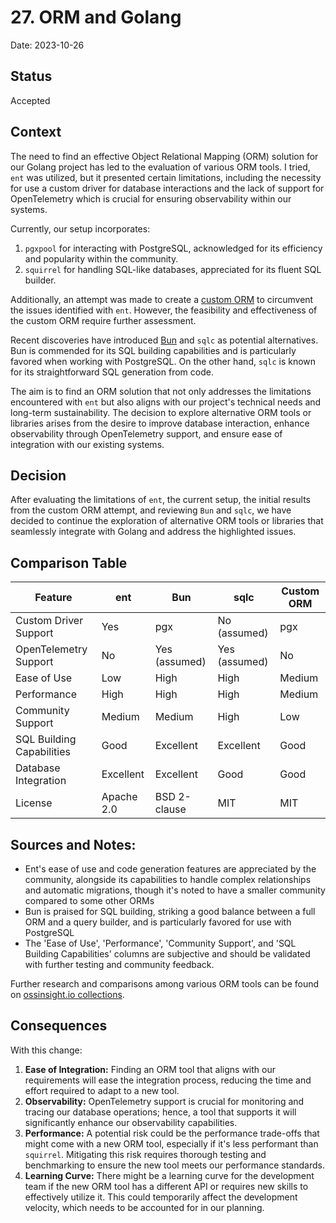 # 27. ORM and Golang

Date: 2023-10-26

## Status

Accepted

## Context

The need to find an effective Object Relational Mapping (ORM) solution for our Golang project has led to the evaluation 
of various ORM tools. I tried, `ent` was utilized, but it presented certain limitations, including the necessity 
for use a custom driver for database interactions and the lack of support for OpenTelemetry which is crucial 
for ensuring observability within our systems.

Currently, our setup incorporates:

1. `pgxpool` for interacting with PostgreSQL, acknowledged for its efficiency and popularity within the community.
2. `squirrel` for handling SQL-like databases, appreciated for its fluent SQL builder.

Additionally, an attempt was made to create a [custom ORM](https://raw.githubusercontent.com/shortlink-org/shortlink/main/poc/go-orm/README.md) 
to circumvent the issues identified with `ent`. However, the feasibility and effectiveness of the custom ORM require further assessment.

Recent discoveries have introduced [Bun](https://bun.uptrace.dev/) and `sqlc` as potential alternatives. 
Bun is commended for its SQL building capabilities and is particularly favored when working with PostgreSQL. 
On the other hand, `sqlc` is known for its straightforward SQL generation from code.

The aim is to find an ORM solution that not only addresses the limitations encountered with `ent` but also aligns 
with our project's technical needs and long-term sustainability. The decision to explore alternative ORM tools or 
libraries arises from the desire to improve database interaction, enhance observability through OpenTelemetry support, 
and ensure ease of integration with our existing systems.

## Decision

After evaluating the limitations of `ent`, the current setup, the initial results from the custom ORM attempt, and reviewing `Bun` and `sqlc`, we have decided to continue the exploration of alternative ORM tools or libraries that seamlessly integrate with Golang and address the highlighted issues.

## Comparison Table

| Feature                    | ent        | Bun           | sqlc          | Custom ORM |
|----------------------------|------------|---------------|---------------|------------|
| Custom Driver Support      | Yes        | pgx           | No (assumed)  | pgx        |
| OpenTelemetry Support      | No         | Yes (assumed) | Yes (assumed) | No         |
| Ease of Use                | Low        | High          | High          | Medium     |
| Performance                | High       | High          | High          | Medium     |
| Community Support          | Medium     | Medium        | High          | Low        |
| SQL Building Capabilities  | Good       | Excellent     | Excellent     | Good       |
| Database Integration       | Excellent  | Excellent     | Good          | Good       |
| License                    | Apache 2.0 | BSD 2-clause  | MIT           | MIT        |

## Sources and Notes:

- Ent's ease of use and code generation features are appreciated by the community, alongside its capabilities to handle complex relationships and automatic migrations, though it's noted to have a smaller community compared to some other ORMs
- Bun is praised for SQL building, striking a good balance between a full ORM and a query builder, and is particularly favored for use with PostgreSQL
- The 'Ease of Use', 'Performance', 'Community Support', and 'SQL Building Capabilities' columns are subjective and should be validated with further testing and community feedback.

Further research and comparisons among various ORM tools can be found on [ossinsight.io collections](https://ossinsight.io/collections/golang-orm/).

## Consequences

With this change:

1. **Ease of Integration:** Finding an ORM tool that aligns with our requirements will ease the integration process, reducing the time and effort required to adapt to a new tool.
2. **Observability:** OpenTelemetry support is crucial for monitoring and tracing our database operations; hence, a tool that supports it will significantly enhance our observability capabilities.
3. **Performance:** A potential risk could be the performance trade-offs that might come with a new ORM tool, especially if it's less performant than `squirrel`. Mitigating this risk requires thorough testing and benchmarking to ensure the new tool meets our performance standards.
4. **Learning Curve:** There might be a learning curve for the development team if the new ORM tool has a different API or requires new skills to effectively utilize it. This could temporarily affect the development velocity, which needs to be accounted for in our planning.
